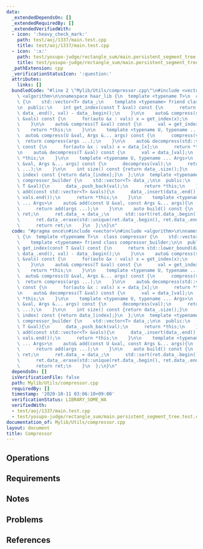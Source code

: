 ```yaml
---
data:
  _extendedDependsOn: []
  _extendedRequiredBy: []
  _extendedVerifiedWith:
  - icon: ':heavy_check_mark:'
    path: test/aoj/1337/main.test.cpp
    title: test/aoj/1337/main.test.cpp
  - icon: ':x:'
    path: test/yosupo-judge/rectangle_sum/main.persistent_segment_tree.test.cpp
    title: test/yosupo-judge/rectangle_sum/main.persistent_segment_tree.test.cpp
  _pathExtension: cpp
  _verificationStatusIcon: ':question:'
  attributes:
    links: []
  bundledCode: "#line 2 \"Mylib/Utils/compressor.cpp\"\n#include <vector>\n#include\
    \ <algorithm>\n\nnamespace haar_lib {\n  template <typename T>\n  class compressor\
    \ {\n    std::vector<T> data_;\n    template <typename> friend class compressor_builder;\n\
    \n  public:\n    int get_index(const T &val) const {\n      return std::lower_bound(data_.begin(),\
    \ data_.end(), val) - data_.begin();\n    }\n\n    auto& compress(std::vector<T>\
    \ &vals) const {\n      for(auto &x : vals) x = get_index(x);\n      return *this;\n\
    \    }\n\n    auto& compress(T &val) const {\n      val = get_index(val);\n  \
    \    return *this;\n    }\n\n    template <typename U, typename ... Args>\n  \
    \  auto& compress(U &val, Args &... args) const {\n      compress(val);\n    \
    \  return compress(args ...);\n    }\n\n    auto& decompress(std::vector<T> &vals)\
    \ const {\n      for(auto &x : vals) x = data_[x];\n      return *this;\n    }\n\
    \n    auto& decompress(T &val) const {\n      val = data_[val];\n      return\
    \ *this;\n    }\n\n    template <typename U, typename ... Args>\n    auto& decompress(U\
    \ &val, Args &... args) const {\n      decompress(val);\n      return decompress(args\
    \ ...);\n    }\n\n    int size() const {return data_.size();}\n    T operator[](int\
    \ index) const {return data_[index];}\n  };\n\n  template <typename T>\n  class\
    \ compressor_builder {\n    std::vector<T> data_;\n\n  public:\n    auto& add(const\
    \ T &val){\n      data_.push_back(val);\n      return *this;\n    }\n\n    auto&\
    \ add(const std::vector<T> &vals){\n      data_.insert(data_.end(), vals.begin(),\
    \ vals.end());\n      return *this;\n    }\n\n    template <typename U, typename\
    \ ... Args>\n    auto& add(const U &val, const Args &... args){\n      add(val);\n\
    \      return add(args ...);\n    }\n\n    auto build() const {\n      compressor<T>\
    \ ret;\n      ret.data_ = data_;\n      std::sort(ret.data_.begin(), ret.data_.end());\n\
    \      ret.data_.erase(std::unique(ret.data_.begin(), ret.data_.end()), ret.data_.end());\n\
    \      return ret;\n    }\n  };\n}\n"
  code: "#pragma once\n#include <vector>\n#include <algorithm>\n\nnamespace haar_lib\
    \ {\n  template <typename T>\n  class compressor {\n    std::vector<T> data_;\n\
    \    template <typename> friend class compressor_builder;\n\n  public:\n    int\
    \ get_index(const T &val) const {\n      return std::lower_bound(data_.begin(),\
    \ data_.end(), val) - data_.begin();\n    }\n\n    auto& compress(std::vector<T>\
    \ &vals) const {\n      for(auto &x : vals) x = get_index(x);\n      return *this;\n\
    \    }\n\n    auto& compress(T &val) const {\n      val = get_index(val);\n  \
    \    return *this;\n    }\n\n    template <typename U, typename ... Args>\n  \
    \  auto& compress(U &val, Args &... args) const {\n      compress(val);\n    \
    \  return compress(args ...);\n    }\n\n    auto& decompress(std::vector<T> &vals)\
    \ const {\n      for(auto &x : vals) x = data_[x];\n      return *this;\n    }\n\
    \n    auto& decompress(T &val) const {\n      val = data_[val];\n      return\
    \ *this;\n    }\n\n    template <typename U, typename ... Args>\n    auto& decompress(U\
    \ &val, Args &... args) const {\n      decompress(val);\n      return decompress(args\
    \ ...);\n    }\n\n    int size() const {return data_.size();}\n    T operator[](int\
    \ index) const {return data_[index];}\n  };\n\n  template <typename T>\n  class\
    \ compressor_builder {\n    std::vector<T> data_;\n\n  public:\n    auto& add(const\
    \ T &val){\n      data_.push_back(val);\n      return *this;\n    }\n\n    auto&\
    \ add(const std::vector<T> &vals){\n      data_.insert(data_.end(), vals.begin(),\
    \ vals.end());\n      return *this;\n    }\n\n    template <typename U, typename\
    \ ... Args>\n    auto& add(const U &val, const Args &... args){\n      add(val);\n\
    \      return add(args ...);\n    }\n\n    auto build() const {\n      compressor<T>\
    \ ret;\n      ret.data_ = data_;\n      std::sort(ret.data_.begin(), ret.data_.end());\n\
    \      ret.data_.erase(std::unique(ret.data_.begin(), ret.data_.end()), ret.data_.end());\n\
    \      return ret;\n    }\n  };\n}\n"
  dependsOn: []
  isVerificationFile: false
  path: Mylib/Utils/compressor.cpp
  requiredBy: []
  timestamp: '2020-10-11 03:06:10+09:00'
  verificationStatus: LIBRARY_SOME_WA
  verifiedWith:
  - test/aoj/1337/main.test.cpp
  - test/yosupo-judge/rectangle_sum/main.persistent_segment_tree.test.cpp
documentation_of: Mylib/Utils/compressor.cpp
layout: document
title: Compressor
---
```


## Operations

## Requirements

## Notes

## Problems

## References

